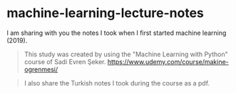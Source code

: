 # machine-learning-lecture-notes

I am sharing with you the notes I took when I first started machine learning (2019).

> This study was created by using the "Machine Learning with Python" course of Sadi Evren Şeker. https://www.udemy.com/course/makine-ogrenmesi/

> I also share the Turkish notes I took during the course as a pdf.
